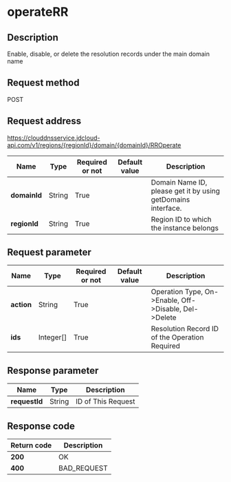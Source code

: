 # operateRR


## Description
Enable, disable, or delete the resolution records under the main domain name

## Request method
POST

## Request address
https://clouddnsservice.jdcloud-api.com/v1/regions/{regionId}/domain/{domainId}/RROperate

|Name|Type|Required or not|Default value|Description|
|---|---|---|---|---|
|**domainId**|String|True| |Domain Name ID, please get it by using getDomains interface.|
|**regionId**|String|True| |Region ID to which the instance belongs|

## Request parameter
|Name|Type|Required or not|Default value|Description|
|---|---|---|---|---|
|**action**|String|True| |Operation Type, On->Enable, Off->Disable, Del->Delete|
|**ids**|Integer[]|True| |Resolution Record ID of the Operation Required|


## Response parameter
|Name|Type|Description|
|---|---|---|
|**requestId**|String|ID of This Request|


## Response code
|Return code|Description|
|---|---|
|**200**|OK|
|**400**|BAD_REQUEST|
